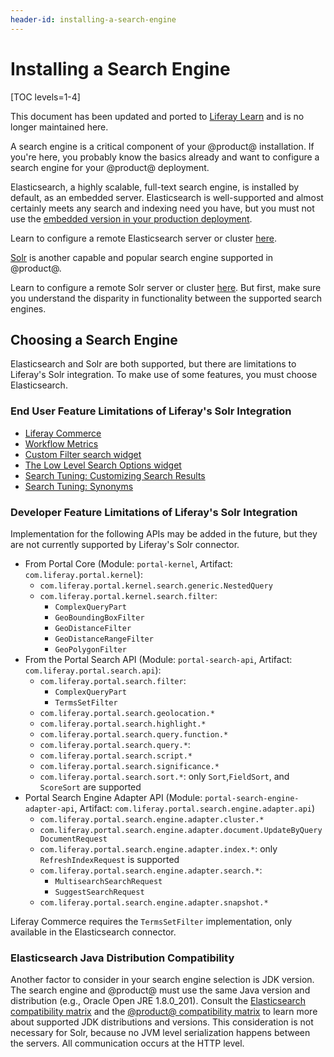 ```yaml
---
header-id: installing-a-search-engine
---
```


# Installing a Search Engine

[TOC levels=1-4]

<aside class="alert alert-info">
  <span class="wysiwyg-color-blue120">This document has been updated and ported to <a href="https://learn.liferay.com/dxp/7.x/en/using-search/installing-and-upgrading-a-search-engine/introduction-to-installing-a-search-engine.html">Liferay Learn</a> and is no longer maintained here.</span>
</aside>

A search engine is a critical component of your @product@ installation. If
you're here, you probably know the basics already and want to configure a
search engine for your @product@ deployment.

Elasticsearch, a highly scalable, full-text search engine, is installed by
default, as an embedded server. Elasticsearch is well-supported and almost
certainly meets any search and indexing need you have, but you must not use the
[embedded version in your production deployment](/docs/7-2/deploy/-/knowledge_base/d/elasticsearch#embedded-vs-remote-operation-mode).

Learn to configure a remote Elasticsearch server or cluster
[here](/docs/7-2/deploy/-/knowledge_base/d/installing-elasticsearch).

[Solr](http://lucene.apache.org/solr)
is another capable and popular search engine supported in @product@.

Learn to configure a remote Solr server or cluster
[here](/docs/7-2/deploy/-/knowledge_base/d/installing-solr). But first, make
sure you understand the disparity in functionality between the supported search
engines.

## Choosing a Search Engine

Elasticsearch and Solr are both supported, but there are limitations to
Liferay's Solr integration. To make use of some features, you must choose
Elasticsearch.

### End User Feature Limitations of Liferay's Solr Integration

- [Liferay Commerce](https://learn.liferay.com/commerce-2.x/index.html)
- [Workflow Metrics](https://help.liferay.com/hc/en-us/articles/360029042071-Workflow-Metrics-The-Service-Level-Agreement-SLA-)
- [Custom Filter search widget](/docs/7-2/user/-/knowledge_base/u/filtering-search-results-with-the-custom-filter-widget)
- [The Low Level Search Options widget](/docs/7-2/user/-/knowledge_base/u/low-level-search-options-searching-additional-or-alternate-indexes)
- [Search Tuning: Customizing Search Results](https://help.liferay.com/hc/en-us/articles/360034473872-Search-Tuning-Customizing-Search-Results)
- [Search Tuning: Synonyms](https://help.liferay.com/hc/en-us/articles/360034473852-Search-Tuning-Synonym-Sets)

### Developer Feature Limitations of Liferay's Solr Integration

Implementation for the following APIs may be added in the future, but they are
not currently supported by Liferay's Solr connector.

- From Portal Core (Module: `portal-kernel`, Artifact:
    `com.liferay.portal.kernel`):
    - `com.liferay.portal.kernel.search.generic.NestedQuery`
    - `com.liferay.portal.kernel.search.filter`:
        - `ComplexQueryPart`
        - `GeoBoundingBoxFilter`
        - `GeoDistanceFilter`
        - `GeoDistanceRangeFilter`
        - `GeoPolygonFilter`
- From the Portal Search API (Module: `portal-search-api`, Artifact:
    `com.liferay.portal.search.api`):
    - `com.liferay.portal.search.filter`:
        - `ComplexQueryPart`
        - `TermsSetFilter`
    - `com.liferay.portal.search.geolocation.*`
    - `com.liferay.portal.search.highlight.*`
    - `com.liferay.portal.search.query.function.*`
    - `com.liferay.portal.search.query.*`:
    - `com.liferay.portal.search.script.*`
    - `com.liferay.portal.search.significance.*`
    - `com.liferay.portal.search.sort.*`: only `Sort`,`FieldSort`, and
        `ScoreSort` are supported
- Portal Search Engine Adapter API (Module: `portal-search-engine-adapter-api`,
    Artifact: `com.liferay.portal.search.engine.adapter.api`)
    - `com.liferay.portal.search.engine.adapter.cluster.*`
    - `com.liferay.portal.search.engine.adapter.document.UpdateByQueryDocumentRequest`
    - `com.liferay.portal.search.engine.adapter.index.*`: only `RefreshIndexRequest` is supported
    - `com.liferay.portal.search.engine.adapter.search.*`:
        - `MultisearchSearchRequest`
        - `SuggestSearchRequest`
    - `com.liferay.portal.search.engine.adapter.snapshot.*`

Liferay Commerce requires the `TermsSetFilter` implementation, only available
in the Elasticsearch connector.

### Elasticsearch Java Distribution Compatibility

Another factor to consider in your search engine selection is JDK version. The
search engine and @product@ must use the same Java version and distribution
(e.g., Oracle Open JRE 1.8.0_201). Consult the
[Elasticsearch compatibility matrix](https://www.elastic.co/support/matrix#matrix_jvm)
and the
[@product@ compatibility matrix](https://help.liferay.com/hc/en-us/sections/360002103292-Compatibility-Matrix)
to learn more about supported JDK distributions and versions. This consideration
is not necessary for Solr, because no JVM level serialization happens between
the servers. All communication occurs at the HTTP level.

